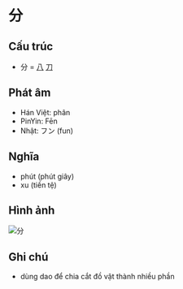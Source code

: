 # 分

## Cấu trúc
* 分 = [八](八.md) [刀](刀.md)

## Phát âm

* Hán Việt: phân
* PinYin: Fēn
* Nhật: フン (fun)

## Nghĩa

* phút (phút giây)
* xu (tiền tệ)

## Hình ảnh
![分](../img/分.png)

## Ghi chú
* dùng dao để chia cắt đồ vật thành nhiều phần

<script>window.HANZI_FIELD='分';</script>
